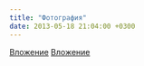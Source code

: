 ```yaml
---
title: "Фотография"
date: 2013-05-18 21:04:00 +0300
---
```



[Вложение](https://vk.com/photo41076938_303951556)
[Вложение](https://vk.com/photo41076938_303951656)
